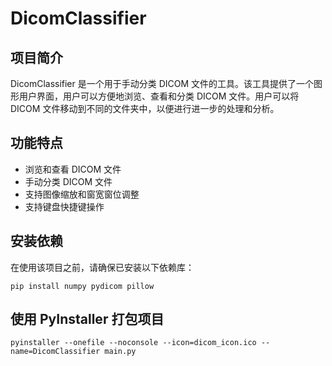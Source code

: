 # DicomClassifier

## 项目简介

DicomClassifier 是一个用于手动分类 DICOM 文件的工具。该工具提供了一个图形用户界面，用户可以方便地浏览、查看和分类 DICOM 文件。用户可以将 DICOM 文件移动到不同的文件夹中，以便进行进一步的处理和分析。

## 功能特点

- 浏览和查看 DICOM 文件
- 手动分类 DICOM 文件
- 支持图像缩放和窗宽窗位调整
- 支持键盘快捷键操作

## 安装依赖

在使用该项目之前，请确保已安装以下依赖库：

```shell
pip install numpy pydicom pillow
```

## 使用 PyInstaller 打包项目
```shell
pyinstaller --onefile --noconsole --icon=dicom_icon.ico --name=DicomClassifier main.py
```